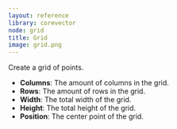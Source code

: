 ```yaml
---
layout: reference
library: corevector
node: grid
title: Grid
image: grid.png
---
```

Create a grid of points.

* **Columns**: The amount of columns in the grid.
* **Rows**: The amount of rows in the grid.
* **Width**: The total width of the grid.
* **Height**: The total height of the grid.
* **Position**: The center point of the grid.
